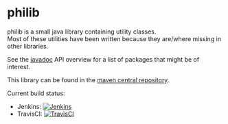philib
======

philib is a small java library containing utility classes.  
Most of these utilities have been written because they are/where missing in other libraries.

See the [javadoc](https://bind.ch/philib/apidocs) API overview for a list of packages that might be of interest.

This library can be found in the [maven central repository](https://search.maven.org/#artifactdetails%7Cch.bind%7Cphilib%7C0.11.0%7Cjar).

Current build status:
 - Jenkins: [![Jenkins](https://bind.ch:443/jenkins/job/philib/badge/icon)](https://bind.ch:443/jenkins/job/philib/)  
 - TravisCI: [![TravisCI](https://travis-ci.org/PhiCode/philib.svg?branch=master)](https://travis-ci.org/PhiCode/philib)    